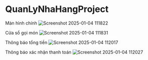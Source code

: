 # QuanLyNhaHangProject

Màn hình chính
![Screenshot 2025-01-04 111822](https://github.com/user-attachments/assets/a78c69ea-d30f-4b10-abec-384953f7ff03)

Cửa sổ gọi món
![Screenshot 2025-01-04 111831](https://github.com/user-attachments/assets/0464e57b-8a91-4698-96ee-0678a163a832)

Thông báo tổng tiền
![Screenshot 2025-01-04 112017](https://github.com/user-attachments/assets/088a932a-bd6d-462a-b829-710b3bc9d23b)

Thông báo xác nhận thanh toán
![Screenshot 2025-01-04 112027](https://github.com/user-attachments/assets/7f9bf2cb-212a-4e2f-9978-cc5f6000b14b)
